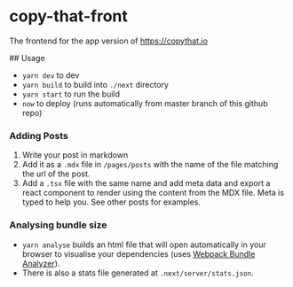 # copy-that-front
The frontend for the app version of https://copythat.io

## Usage
* `yarn dev` to dev
* `yarn build` to build into `./next` directory
* `yarn start` to run the build 
* `now` to deploy (runs automatically from master branch of this github repo)

### Adding Posts
1. Write your post in markdown
2. Add it as a `.mdx` file in `/pages/posts` with the name of the file matching the url of the post.
3. Add a `.tsx` file with the same name and add meta data and export a react component to render using the content from the MDX file. Meta is typed to help you. See other posts for examples.

### Analysing bundle size
* `yarn analyse` builds an html file that will open automatically in your browser to visualise your dependencies (uses [Webpack Bundle Analyzer](https://github.com/webpack-contrib/webpack-bundle-analyzer)).
* There is also a stats file generated at `.next/server/stats.json`.
